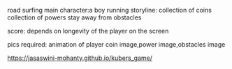 road surfing
main character:a boy running
storyline: collection of coins
            collection of powers
            stay away from obstacles

score: depends on longevity of the player on the screen

pics required: animation of player
    coin image,power image,obstacles image
   
   https://jasaswini-mohanty.github.io/kubers_game/

